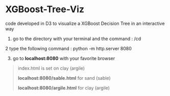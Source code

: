 # XGBoost-Tree-Viz
code developed in D3 to visualize a XGBoost Decision Tree in an interactive way 

1) go to the directory with your terminal and the command : /cd <your directory>

2 type the following command : python -m http.server 8080

3) go to **localhost:8080** with your favorite browser

> index.html is set on clay (argile)
>
> **localhost:8080/sable.html** for sand (sable)
>
> **localhost:8080/argile.html** for clay (argile)